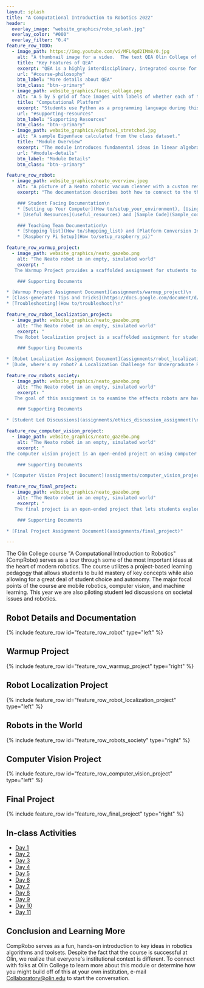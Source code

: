 ```yaml
---
layout: splash
title: "A Computational Introduction to Robotics 2022"
header:
  overlay_image: "website_graphics/robo_splash.jpg"
  overlay_color: "#000"
  overlay_filter: "0.4"
feature_row_TODO:
  - image_path: https://img.youtube.com/vi/MFL4gd2IMm8/0.jpg
    alt: "A thumbnail image for a video.  The text QEA Olin College of Engineering appears on a textured blue background"
    title: "Key Features of QEA"
    excerpt: "QEA is a highly interdisciplinary, integrated course for teaching technical content."
    url: "#course-philosophy"
    btn_label: "More details about QEA"
    btn_class: "btn--primary"
  - image_path: website_graphics/faces_collage.png
    alt: "A 5 by 5 grid of face images with labels of whether each of them are smiling."
    title: "Computational Platform"
    excerpt: "Students use Python as a programming language during this module.  Use the button below to see sample code and other materials."
    url: "#supporting-resources"
    btn_label: "Supporting Resources"
    btn_class: "btn--primary"
  - image_path: website_graphics/eigface1_stretched.jpg
    alt: "A sample Eigenface calculated from the class dataset."
    title: "Module Overview"
    excerpt: "The module introduces fundamental ideas in linear algebra through a deep dive into creating a facial recognition system."
    url: "#module-details"
    btn_label: "Module Details"
    btn_class: "btn--primary"

feature_row_robot:
  - image_path: website_graphics/neato_overview.jpeg
    alt: "A picture of a Neato robotic vacuum cleaner with a custom remote control interface based on Raspberry Pi"
    excerpt: "The documentation describes both how to connect to the the physical robot or a simulator and how to build your own customized Neato.

    ### Student Facing Documentation\n
    * [Setting up Your Computer](How to/setup_your_environment), [Using the Neatos](How to/use_the_neatos), and [Using the Turtlebot 4](How to/use_the_turtlebot4)\n
    * [Useful Resources](useful_resources) and [Sample Code](Sample_code/sample_code)\n

    ### Teaching Team Documentation\n
    * [Shopping list](How to/shopping_list) and [Platform Conversion Instructions](How to/Platform Conversion Instructions.pdf)\n
    * [Raspberry Pi Setup](How to/setup_raspberry_pi)"

feature_row_warmup_project:
  - image_path: website_graphics/neato_gazebo.png
    alt: "The Neato robot in an empty, simulated world"
    excerpt: "
   The Warmup Project provides a scaffolded assignment for students to get up to speed with important concepts in ROS through implementing compelling behaviors on a robot.  The project emphasizes the establishment of good practices such as debugging techniques and visualization.

    ### Supporting Documents

* [Warmup Project Assignment Document](assignments/warmup_project)\n
* [Class-generated Tips and Tricks](https://docs.google.com/document/d/1uutJnfUunXUQJS3sbSNWU7m9Iy027-wzZllBTEQf6rw/edit?usp=sharing)\n
* [Troubleshooting](How to/troubleshoot)\n"

feature_row_robot_localization_project:
  - image_path: website_graphics/neato_gazebo.png
    alt: "The Neato robot in an empty, simulated world"
    excerpt: "
   The Robot localization project is a scaffolded assignment for students to learn about the particle filter algorithm.  Along the way the will learn some basics of Bayesian inference and some new ROS tools and workflows.

    ### Supporting Documents

* [Robot Localization Assignment Document](assignments/robot_localization)\n
* [Dude, where's my robot? A Localization Challenge for Undergraduate Robotics](https://dl.acm.org/doi/abs/10.5555/3297863.3297895)\n"

feature_row_robots_society:
  - image_path: website_graphics/neato_gazebo.png
    alt: "The Neato robot in an empty, simulated world"
    excerpt: "
   The goal of this assignment is to examine the effects robots are having on our world and what we can do to make that effect positive. (TODO: Better image)

    ### Supporting Documents

* [Student Led Discussions](assignments/ethics_discussion_assignment)\n"

feature_row_computer_vision_project:
  - image_path: website_graphics/neato_gazebo.png
    alt: "The Neato robot in an empty, simulated world"
    excerpt: "
The computer vision project is an open-ended project on using computer vision in the context of robotics.

    ### Supporting Documents

* [Computer Vision Project Document](assignments/computer_vision_project)\n"

feature_row_final_project:
  - image_path: website_graphics/neato_gazebo.png
    alt: "The Neato robot in an empty, simulated world"
    excerpt: "
   The final project is an open-ended project that lets students explore a robotics topic and algorithms in depth.

    ### Supporting Documents

* [Final Project Assignment Document](assignments/final_project)"

---
```


The Olin College course "A Computational Introduction to Robotics" (CompRobo) serves as a tour through some of the most important ideas at the heart of modern robotics.  The course utilizes a project-based learning pedagogy that allows students to build mastery of key concepts while also allowing for a great deal of student choice and autonomy.  The major focal points of the course are mobile robotics, computer vision, and machine learning. This year we are also piloting student led discussions on societal issues and robotics. 

<!-- {% include feature_row %}-->

## <a name="robot-details"/> Robot Details and Documentation

{% include feature_row id="feature_row_robot" type="left" %}

## <a name="module-details"/> Warmup Project

{% include feature_row id="feature_row_warmup_project" type="right" %}

## <a name="module-details"/> Robot Localization Project

{% include feature_row id="feature_row_robot_localization_project" type="left" %}

## <a name="module-details"/> Robots in the World

{% include feature_row id="feature_row_robots_society" type="right" %}

## <a name="module-details"/> Computer Vision Project

{% include feature_row id="feature_row_computer_vision_project" type="left" %}

## <a name="module-details"/> Final Project

{% include feature_row id="feature_row_final_project" type="right" %}

## In-class Activities

* [Day 1](in-class/day01)
* [Day 2](in-class/day02)
* [Day 3](in-class/day03)
* [Day 4](in-class/day04)
* [Day 5](in-class/day05)
* [Day 6](in-class/day06)
* [Day 7](in-class/day07)
* [Day 8](in-class/day08)
* [Day 9](in-class/day09)
* [Day 10](in-class/day10)
* [Day 11](in-class/day11)

## Conclusion and Learning More


CompRobo serves as a fun, hands-on introduction to key ideas in robotics algorithms and toolsets.  Despite the fact that the course is successful at Olin, we realize that everyone's institutional context is different. To connect with folks at Olin College to learn more about this module or determine how you might build off of this at your own institution, e-mail <a href="mailto:Collaboratory@olin.edu">Collaboratory@olin.edu</a> to start the conversation.
